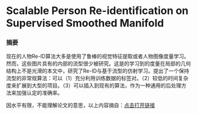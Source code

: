 # Scalable Person Re-identification on Supervised Smoothed Manifold

### 摘要

现在的人物Re-ID算法大多是使用了鲁棒的视觉特征提取或者人物图像度量学习。然而，这些图片具有的内部的流型很少被研究。这是的学习到的度量在局部的几何结构上不是光滑的本文中，研究了Re-ID与基于流型的仿射学习。提出了一个保持流型的非常规算法：可以（1）充分利用训练数据的标签对。（2）较低的时间复杂度来扩展到大型的项目。（3）可以插入到现有的算法，作为一种通用的后处理方法来加强认定的准确率。

因水平有限，不能理解论文的意思，以上内容摘自：[点击打开链接](http://webcache.googleusercontent.com/search?q=cache:http://zhenblog.com/15060550809496.html)
